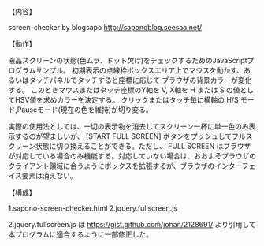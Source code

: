 【内容】

screen-checker by blogsapo
http://saponoblog.seesaa.net/

【動作】

液晶スクリーンの状態(色ムラ、ドット欠け)をチェックするためのJavaScriptプログラムサンプル。
初期表示の点線枠ボックスエリア上でマウスを動かす、あるいはタッチパネルでタッチすると座標に応じて
ブラウザの背景カラーが変化する。
このときマウスまたはタッチ座標のY軸を V, X軸を H または S の値としてHSV値を求めカラーを決定する。
クリックまたはタッチ毎に横軸の H/S モード,Pauseモード(現在の色を維持)が切り変る。

実際の使用法としては、一切の表示物を消去してスクリーン一杯に単一色のみ表示するのが望ましいが、
[START FULL SCREEN] ボタンをプッシュしてフルスクリーン状態に切り換えることができる。ただし、
FULL SCREEN はブラウザが対応している場合のみ機能する。対応していない場合は、おおよそブラウザの
クライアント領域に合うようにボックスを拡張するが、ブラウザのインターフェイス要素は消えない。

【構成】

1.sapono-screen-checker.html
2.jquery.fullscreen.js

2.jquery.fullscreen.js は https://gist.github.com/johan/2128691/
より引用して本プログラムに適合するように一部修正した。

